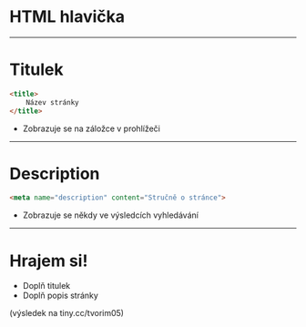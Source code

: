 <!-- .slide: data-state="c-slide-inter" -->

# HTML hlavička

---

# Titulek

```html
<title>
	Název stránky
</title>
```
<!-- .element: class="c-text-xl stretch" -->

>>>
* Zobrazuje se na záložce v prohlížeči

---

# Description


```html
<meta name="description" content="Stručně o stránce">
```
<!-- .element: class="c-text-xl stretch" -->

>>>
* Zobrazuje se někdy ve výsledcích vyhledávání

---

<!-- .slide: data-state="c-slide-task" -->

# Hrajem si!

* Doplň titulek
* Doplň popis stránky

(výsledek na tiny.cc/tvorim05) <!-- .element: class="c-text-xs c-text-right" -->
